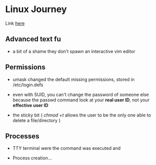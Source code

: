# Linux Journey

Link [here](https://linuxjourney.com/)

## Advanced text fu

- a bit of a shame they don't spawn an interactive vim editor

## Permissions

- umask changed the default missing permissions, stored in /etc/login.defs

- even with SUID, you can't change the password of someone else because the passwd command look at your **real user ID**, not your **effective user ID**

- the sticky bit ( *chmod +t* allows the user to be the only one able to delete a file/directory )

## Processes

- TTY terminal were the command was executed and

- Process creation...